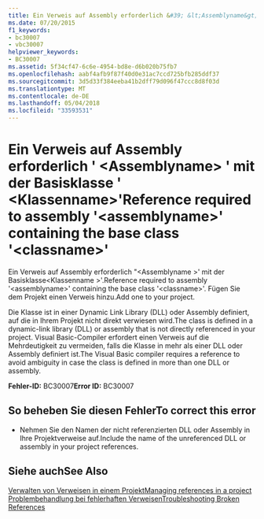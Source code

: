 ```yaml
---
title: Ein Verweis auf Assembly erforderlich &#39; &lt;Assemblyname&gt; &#39; mit der Basisklasse &#39; &lt;Klassenname&gt;&#39;
ms.date: 07/20/2015
f1_keywords:
- bc30007
- vbc30007
helpviewer_keywords:
- BC30007
ms.assetid: 5f34cf47-6c6e-4954-bd8e-d6b020b75fb7
ms.openlocfilehash: aabf4afb9f87f40d0e31ac7ccd725bfb285ddf37
ms.sourcegitcommit: 3d5d33f384eeba41b2dff79d096f47ccc8d8f03d
ms.translationtype: MT
ms.contentlocale: de-DE
ms.lasthandoff: 05/04/2018
ms.locfileid: "33593531"
---
```

# <a name="reference-required-to-assembly-39ltassemblynamegt39-containing-the-base-class-39ltclassnamegt39"></a><span data-ttu-id="750d4-102">Ein Verweis auf Assembly erforderlich &#39; &lt;Assemblyname&gt; &#39; mit der Basisklasse &#39; &lt;Klassenname&gt;&#39;</span><span class="sxs-lookup"><span data-stu-id="750d4-102">Reference required to assembly &#39;&lt;assemblyname&gt;&#39; containing the base class &#39;&lt;classname&gt;&#39;</span></span>
<span data-ttu-id="750d4-103">Ein Verweis auf Assembly erforderlich "\<Assemblyname >' mit der Basisklasse\<Klassenname >'.</span><span class="sxs-lookup"><span data-stu-id="750d4-103">Reference required to assembly '\<assemblyname>' containing the base class '\<classname>'.</span></span> <span data-ttu-id="750d4-104">Fügen Sie dem Projekt einen Verweis hinzu.</span><span class="sxs-lookup"><span data-stu-id="750d4-104">Add one to your project.</span></span>  
  
 <span data-ttu-id="750d4-105">Die Klasse ist in einer Dynamic Link Library (DLL) oder Assembly definiert, auf die in Ihrem Projekt nicht direkt verwiesen wird.</span><span class="sxs-lookup"><span data-stu-id="750d4-105">The class is defined in a dynamic-link library (DLL) or assembly that is not directly referenced in your project.</span></span> <span data-ttu-id="750d4-106">Visual Basic-Compiler erfordert einen Verweis auf die Mehrdeutigkeit zu vermeiden, falls die Klasse in mehr als einer DLL oder Assembly definiert ist.</span><span class="sxs-lookup"><span data-stu-id="750d4-106">The Visual Basic compiler requires a reference to avoid ambiguity in case the class is defined in more than one DLL or assembly.</span></span>  
  
 <span data-ttu-id="750d4-107">**Fehler-ID:** BC30007</span><span class="sxs-lookup"><span data-stu-id="750d4-107">**Error ID:** BC30007</span></span>  
  
## <a name="to-correct-this-error"></a><span data-ttu-id="750d4-108">So beheben Sie diesen Fehler</span><span class="sxs-lookup"><span data-stu-id="750d4-108">To correct this error</span></span>  
  
-   <span data-ttu-id="750d4-109">Nehmen Sie den Namen der nicht referenzierten DLL oder Assembly in Ihre Projektverweise auf.</span><span class="sxs-lookup"><span data-stu-id="750d4-109">Include the name of the unreferenced DLL or assembly in your project references.</span></span>  
  
## <a name="see-also"></a><span data-ttu-id="750d4-110">Siehe auch</span><span class="sxs-lookup"><span data-stu-id="750d4-110">See Also</span></span>  
   
 [<span data-ttu-id="750d4-111">Verwalten von Verweisen in einem Projekt</span><span class="sxs-lookup"><span data-stu-id="750d4-111">Managing references in a project</span></span>](/visualstudio/ide/managing-references-in-a-project)  
 [<span data-ttu-id="750d4-112">Problembehandlung bei fehlerhaften Verweisen</span><span class="sxs-lookup"><span data-stu-id="750d4-112">Troubleshooting Broken References</span></span>](/visualstudio/ide/troubleshooting-broken-references)
